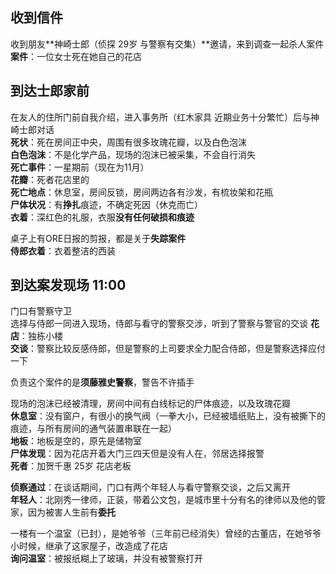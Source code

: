 ## 收到信件

收到朋友**神崎士郎（侦探 29岁 与警察有交集）**邀请，来到调查一起杀人案件  
**案件**：一位女士死在她自己的花店  

## 到达士郎家前  

在友人的住所门前自我介绍，进入事务所（红木家具 近期业务十分繁忙）后与神崎士郎对话  
**死状**：死在房间正中央，周围有很多玫瑰花瓣，以及白色泡沫  
**白色泡沫**：不是化学产品，现场的泡沫已被采集，不会自行消失  
**死亡事件**：一星期前（现在为11月）  
**花瓣**：死者花店里的  
**死亡地点**：休息室，房间反锁，房间两边各有沙发，有梳妆架和花瓶  
**尸体状况**：有**挣扎**痕迹，不确定死因（休克而亡）    
**衣着**：深红色的礼服，衣服**没有任何破损和痕迹**  

桌子上有ORE日报的剪报，都是关于**失踪案件**   
**侍郎衣着**：衣着整洁的西装


## 到达案发现场 11:00

门口有警察守卫  
选择与侍郎一同进入现场，侍郎与看守的警察交涉，听到了警察与警官的交谈
**花店**：独栋小楼  
**交谈**：警察比较反感侍郎，但是警察的上司要求全力配合侍郎，但是警察选择应付一下  
  
负责这个案件的是**须藤雅史警察**，警告不许插手  

现场的泡沫已经被清理，房间中间有白线标记的尸体痕迹，以及玫瑰花瓣  
**休息室**：没有窗户，有很小的换气阀（一拳大小，已经被墙纸贴上，没有被撕下的痕迹，与所有房间的通气装置串联在一起）  
**地板**：地板是空的，原先是储物室  
**尸体发现**：因为花店开着大门三四天但是没有人在，邻居选择报警  
**死者**：加贺千惠 25岁 花店老板  
  
**侦察通过**：在谈话期间，门口有两个年轻人与看守警察交谈，之后又离开  
**年轻人**：北刚秀一律师，正装，带着公文包，是城市里十分有名的律师以及他的管家，因为被害人生前有**委托**   

一楼有一个温室（已封），是她爷爷（三年前已经消失）曾经的古董店，在她爷爷小时候，继承了这家屋子，改造成了花店  
**询问温室**：被报纸糊上了玻璃，并没有被警察打开  


  
